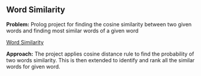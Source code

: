
##
## Word Similarity
**Problem:** Prolog project for finding the cosine similarity between two given words and finding most similar words of a given word

[Word Similarity](word-similarity)

**Approach:**
  The project applies cosine distance rule to find the probability of two words similarity. This is then extended to identify and rank all the similar words for given word.
  
